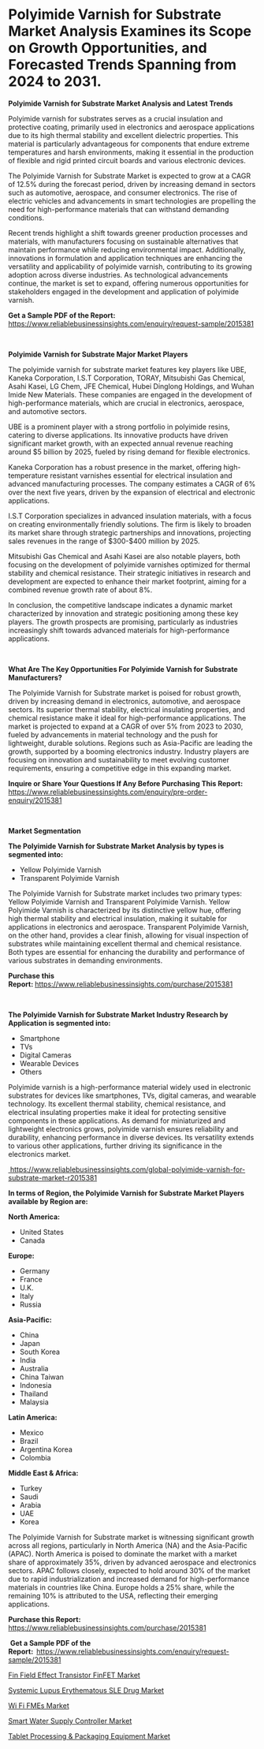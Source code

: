 <p><h1>Polyimide Varnish for Substrate Market Analysis Examines its Scope on Growth Opportunities, and Forecasted Trends Spanning from 2024 to 2031.</h1></p><p><strong>Polyimide Varnish for Substrate Market Analysis and Latest Trends</strong></p>
<p><p>Polyimide varnish for substrates serves as a crucial insulation and protective coating, primarily used in electronics and aerospace applications due to its high thermal stability and excellent dielectric properties. This material is particularly advantageous for components that endure extreme temperatures and harsh environments, making it essential in the production of flexible and rigid printed circuit boards and various electronic devices.</p><p>The Polyimide Varnish for Substrate Market is expected to grow at a CAGR of 12.5% during the forecast period, driven by increasing demand in sectors such as automotive, aerospace, and consumer electronics. The rise of electric vehicles and advancements in smart technologies are propelling the need for high-performance materials that can withstand demanding conditions.</p><p>Recent trends highlight a shift towards greener production processes and materials, with manufacturers focusing on sustainable alternatives that maintain performance while reducing environmental impact. Additionally, innovations in formulation and application techniques are enhancing the versatility and applicability of polyimide varnish, contributing to its growing adoption across diverse industries. As technological advancements continue, the market is set to expand, offering numerous opportunities for stakeholders engaged in the development and application of polyimide varnish.</p></p>
<p><strong>Get a Sample PDF of the Report:&nbsp;</strong> <a href="https://www.reliablebusinessinsights.com/enquiry/request-sample/2015381?utm_campaign=41&utm_medium=2&utm_source=Github&utm_content=ia&utm_term=27102024&utm_id=polyimide-varnish-for-substrate">https://www.reliablebusinessinsights.com/enquiry/request-sample/2015381</a></p>
<p>&nbsp;</p>
<p><strong>Polyimide Varnish for Substrate Major Market Players</strong></p>
<p><p>The polyimide varnish for substrate market features key players like UBE, Kaneka Corporation, I.S.T Corporation, TORAY, Mitsubishi Gas Chemical, Asahi Kasei, LG Chem, JFE Chemical, Hubei Dinglong Holdings, and Wuhan Imide New Materials. These companies are engaged in the development of high-performance materials, which are crucial in electronics, aerospace, and automotive sectors.</p><p>UBE is a prominent player with a strong portfolio in polyimide resins, catering to diverse applications. Its innovative products have driven significant market growth, with an expected annual revenue reaching around $5 billion by 2025, fueled by rising demand for flexible electronics.</p><p>Kaneka Corporation has a robust presence in the market, offering high-temperature resistant varnishes essential for electrical insulation and advanced manufacturing processes. The company estimates a CAGR of 6% over the next five years, driven by the expansion of electrical and electronic applications.</p><p>I.S.T Corporation specializes in advanced insulation materials, with a focus on creating environmentally friendly solutions. The firm is likely to broaden its market share through strategic partnerships and innovations, projecting sales revenues in the range of $300-$400 million by 2025.</p><p>Mitsubishi Gas Chemical and Asahi Kasei are also notable players, both focusing on the development of polyimide varnishes optimized for thermal stability and chemical resistance. Their strategic initiatives in research and development are expected to enhance their market footprint, aiming for a combined revenue growth rate of about 8%.</p><p>In conclusion, the competitive landscape indicates a dynamic market characterized by innovation and strategic positioning among these key players. The growth prospects are promising, particularly as industries increasingly shift towards advanced materials for high-performance applications.</p></p>
<p>&nbsp;</p>
<p><strong>What Are The Key Opportunities For Polyimide Varnish for Substrate Manufacturers?</strong></p>
<p><p>The Polyimide Varnish for Substrate market is poised for robust growth, driven by increasing demand in electronics, automotive, and aerospace sectors. Its superior thermal stability, electrical insulating properties, and chemical resistance make it ideal for high-performance applications. The market is projected to expand at a CAGR of over 5% from 2023 to 2030, fueled by advancements in material technology and the push for lightweight, durable solutions. Regions such as Asia-Pacific are leading the growth, supported by a booming electronics industry. Industry players are focusing on innovation and sustainability to meet evolving customer requirements, ensuring a competitive edge in this expanding market.</p></p>
<p><strong>Inquire or Share Your Questions If Any Before Purchasing This Report:</strong> <a href="https://www.reliablebusinessinsights.com/enquiry/pre-order-enquiry/2015381?utm_campaign=41&utm_medium=2&utm_source=Github&utm_content=ia&utm_term=27102024&utm_id=polyimide-varnish-for-substrate">https://www.reliablebusinessinsights.com/enquiry/pre-order-enquiry/2015381</a></p>
<p>&nbsp;</p>
<p><strong>Market Segmentation</strong></p>
<p><strong>The Polyimide Varnish for Substrate Market Analysis by types is segmented into:</strong></p>
<p><ul><li>Yellow Polyimide Varnish</li><li>Transparent Polyimide Varnish</li></ul></p>
<p><p>The Polyimide Varnish for Substrate market includes two primary types: Yellow Polyimide Varnish and Transparent Polyimide Varnish. Yellow Polyimide Varnish is characterized by its distinctive yellow hue, offering high thermal stability and electrical insulation, making it suitable for applications in electronics and aerospace. Transparent Polyimide Varnish, on the other hand, provides a clear finish, allowing for visual inspection of substrates while maintaining excellent thermal and chemical resistance. Both types are essential for enhancing the durability and performance of various substrates in demanding environments.</p></p>
<p><strong>Purchase this Report:&nbsp;</strong><a href="https://www.reliablebusinessinsights.com/purchase/2015381?utm_campaign=41&utm_medium=2&utm_source=Github&utm_content=ia&utm_term=27102024&utm_id=polyimide-varnish-for-substrate">https://www.reliablebusinessinsights.com/purchase/2015381</a></p>
<p>&nbsp;</p>
<p><strong>The Polyimide Varnish for Substrate Market Industry Research by Application is segmented into:</strong></p>
<p><ul><li>Smartphone</li><li>TVs</li><li>Digital Cameras</li><li>Wearable Devices</li><li>Others</li></ul></p>
<p><p>Polyimide varnish is a high-performance material widely used in electronic substrates for devices like smartphones, TVs, digital cameras, and wearable technology. Its excellent thermal stability, chemical resistance, and electrical insulating properties make it ideal for protecting sensitive components in these applications. As demand for miniaturized and lightweight electronics grows, polyimide varnish ensures reliability and durability, enhancing performance in diverse devices. Its versatility extends to various other applications, further driving its significance in the electronics market.</p></p>
<p><a href="https://www.reliablebusinessinsights.com/global-polyimide-varnish-for-substrate-market-r2015381?utm_campaign=41&utm_medium=2&utm_source=Github&utm_content=ia&utm_term=27102024&utm_id=polyimide-varnish-for-substrate">&nbsp;https://www.reliablebusinessinsights.com/global-polyimide-varnish-for-substrate-market-r2015381</a></p>
<p><strong>In terms of Region, the Polyimide Varnish for Substrate Market Players available by Region are:</strong></p>
<p>
    <p> <strong> North America: </strong>
        <ul>
            <li>United States</li>
            <li>Canada</li>
        </ul>
        </p> 
    <p> <strong> Europe: </strong>
        <ul>
            <li>Germany</li>
            <li>France</li>
            <li>U.K.</li>
            <li>Italy</li>
            <li>Russia</li>
        </ul>
        </p> 
    <p> <strong> Asia-Pacific: </strong>
        <ul>
            <li>China</li>
            <li>Japan</li>
            <li>South Korea</li>
            <li>India</li>
            <li>Australia</li>
            <li>China Taiwan</li>
            <li>Indonesia</li>
            <li>Thailand</li>
            <li>Malaysia</li>
        </ul>
        </p> 
    <p> <strong> Latin America: </strong>
        <ul>
            <li>Mexico</li>
            <li>Brazil</li>
            <li>Argentina Korea</li>
            <li>Colombia</li>
        </ul>
        </p> 
    <p> <strong> Middle East & Africa: </strong>
        <ul>
            <li>Turkey</li>
            <li>Saudi</li>
            <li>Arabia</li>
            <li>UAE</li>
            <li>Korea</li>
        </ul>
    </p>
    </p>
<p><p>The Polyimide Varnish for Substrate market is witnessing significant growth across all regions, particularly in North America (NA) and the Asia-Pacific (APAC). North America is poised to dominate the market with a market share of approximately 35%, driven by advanced aerospace and electronics sectors. APAC follows closely, expected to hold around 30% of the market due to rapid industrialization and increased demand for high-performance materials in countries like China. Europe holds a 25% share, while the remaining 10% is attributed to the USA, reflecting their emerging applications.</p></p>
<p><strong>Purchase this Report: </strong><a href="https://www.reliablebusinessinsights.com/purchase/2015381?utm_campaign=41&utm_medium=2&utm_source=Github&utm_content=ia&utm_term=27102024&utm_id=polyimide-varnish-for-substrate">https://www.reliablebusinessinsights.com/purchase/2015381</a></p>
<p>&nbsp;<strong>Get a Sample PDF of the Report:&nbsp;&nbsp;</strong><a href="https://www.reliablebusinessinsights.com/enquiry/request-sample/2015381?utm_campaign=41&utm_medium=2&utm_source=Github&utm_content=ia&utm_term=27102024&utm_id=polyimide-varnish-for-substrate">https://www.reliablebusinessinsights.com/enquiry/request-sample/2015381</a></p>
<p><strong></strong></p>
<p><p><a href="https://github.com/halleabdon2v1s/Market-Research-Report-List-1/blob/main/fin-field-effect-transistor-finfet-market.md?utm_campaign=41&utm_medium=2&utm_source=Github&utm_content=ia&utm_term=27102024&utm_id=polyimide-varnish-for-substrate">Fin Field Effect Transistor FinFET Market</a></p><p><a href="https://www.linkedin.com/pulse/market-forecasting-change-global-systemic-lupus-erythematous-v4v8e?utm_campaign=41&utm_medium=2&utm_source=Github&utm_content=ia&utm_term=27102024&utm_id=polyimide-varnish-for-substrate">Systemic Lupus Erythematous SLE Drug Market</a></p><p><a href="https://github.com/jerridoxdemase/Market-Research-Report-List-1/blob/main/wi-fi-fmes-market.md?utm_campaign=41&utm_medium=2&utm_source=Github&utm_content=ia&utm_term=27102024&utm_id=polyimide-varnish-for-substrate">Wi Fi FMEs Market</a></p><p><a href="https://issuu.com/reportprime-2/docs/smart-water-supply-controller-marke_69cbf2de29744f?utm_campaign=41&utm_medium=2&utm_source=Github&utm_content=ia&utm_term=27102024&utm_id=polyimide-varnish-for-substrate">Smart Water Supply Controller Market</a></p><p><a href="https://issuu.com/reportprime-2/docs/tablet-processing-packaging-equipme_8882e2b39f1e7c?utm_campaign=41&utm_medium=2&utm_source=Github&utm_content=ia&utm_term=27102024&utm_id=polyimide-varnish-for-substrate">Tablet Processing & Packaging Equipment Market</a></p></p>
